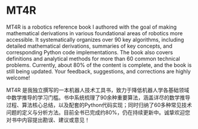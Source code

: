 # MT4R

MT4R is a robotics reference book I authored with the goal of making mathematical derivations in various foundational areas of robotics more accessible. It systematically organizes over 90 key algorithms, including detailed mathematical derivations, summaries of key concepts, and corresponding Python code implementations. The book also covers definitions and analytical methods for more than 60 common technical problems. Currently, about 80% of the content is complete, and the book is still being updated. Your feedback, suggestions, and corrections are highly welcome!

MT4R 是我独立撰写的一本机器人技术工具书，致力于降低机器人学各基础领域中数学推导的学习门槛。书中系统梳理了90余种重要算法，涵盖详尽的数学推导过程、算法核心总结，以及配套的Python代码实现；同时归纳了60多种常见技术问题的定义与分析方法。目前全书已完成约80%，仍在持续更新中。诚挚欢迎您对书中内容提出勘误、建议或意见！
